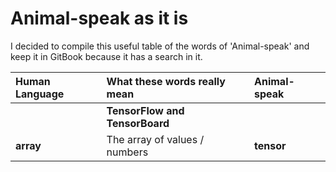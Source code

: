 # Animal-speak as it is

I decided to compile this useful table of the words of 'Animal-speak' and keep it in GitBook because it has a search in it.

| Human Language | What these words really mean | Animal-speak |
| :--- | :--- | :--- |
|  | **TensorFlow and TensorBoard** |  |
| **array** | The array of values / numbers | **tensor** |

